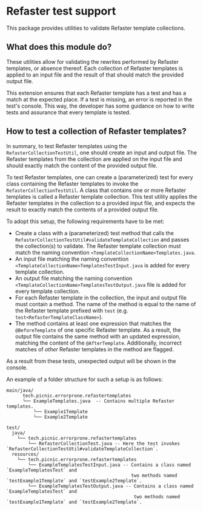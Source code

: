 # Refaster test support

This package provides utilities to validate Refaster template collections.

## What does this module do?

These utilities allow for validating the rewrites performed by Refaster templates, or absence thereof. Each collection
of Refaster templates is applied to an input file and the result of that should match the provided output file.

This extension ensures that each Refaster template has a test and has a match at the expected place. If a test is
missing, an error is reported in the test's console. This way, the developer has some guidance on how to write tests and
assurance that every template is tested.

## How to test a collection of Refaster templates?

In summary, to test Refaster templates using the `RefasterCollectionTestUtil`, one should create an input and output
file. The Refaster templates from the collection are applied on the input file and should exactly match the content of
the provided output file.

To test Refaster templates, one can create a (parameterized) test for every class containing the Refaster templates to
invoke the `RefasterCollectionTestUtil`. A class that contains one or more Refaster templates is called a Refaster
template collection. This test utility applies the Refaster templates in the collection to a provided input file, and
expects the result to exactly match the contents of a provided output file.

To adopt this setup, the following requirements have to be met:

- Create a class with a (parameterized) test method that calls
  the `RefasterCollectionTestUtil#validateTemplateCollection` and passes the collection(s) to validate. The Refaster
  template collection must match the naming convention `<TemplateCollectionName>Templates.java`.
- An input file matching the naming convention `<TemplateCollectionName>TemplatesTestInput.java` is added for every
  template collection.
- An output file matching the naming convention `<TemplateCollectionName>TemplatesTestOutput.java`
  file is added for every template collection.
- For each Refaster template in the collection, the input and output file must contain a method. The name of the method
  is equal to the name of the Refaster template prefixed with `test` (e.g. `test<RefasterTemplateClassName>`).
- The method contains at least one expression that matches the `@BeforeTemplate` of one specific Refaster template. As 
  a result, the output file contains the same method with an updated expression, matching the content of
  the `@AfterTemplate`. Additionally, incorrect matches of _other_ Refaster templates in the method are flagged.

As a result from these tests, unexpected output will be shown in the console.

An example of a folder structure for such a setup is as follows:

```
main/java/ 
      tech.picnic.errorprone.refastertemplates
      └── ExampleTemplates.java  -- Contains multiple Refaster templates.
          └── Example1Template
          └── Example2Template

test/
  java/
    └── tech.picnic.errorprone.refastertemplates
        └── RefasterCollectionTest.java -- Here the test invokes `RefasterCollectionTestUtil#validateTemplateCollection`.
  resources/
    └── tech.picnic.errorprone.refastertemplates
        └── ExampleTemplatesTestInput.java -- Contains a class named `ExampleTemplatesTest` and 
                                              two methods named `testExample1Template` and `testExample2Template`.
        └── ExampleTemplatesTestOutput.java -- Contains a class named `ExampleTemplatesTest` and 
                                               two methods named `testExample1Template` and `testExample2Template`.
```
